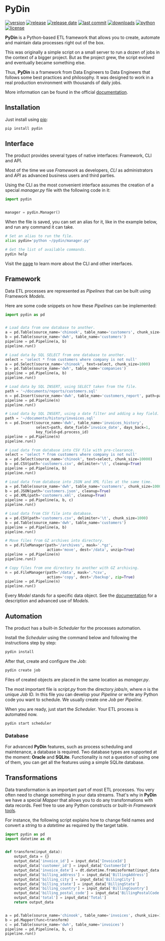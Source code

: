 # PyDin

[![version](https://img.shields.io/pypi/v/pydin)](https://pypi.org/project/pydin/)
[![release](https://img.shields.io/github/v/release/t3eHawk/pydin?include_prereleases)](https://github.com/t3eHawk/pydin/)
[![release date](https://img.shields.io/github/release-date-pre/t3eHawk/pydin)](https://github.com/t3eHawk/pydin/releases/)
[![last commit](https://img.shields.io/github/last-commit/t3eHawk/pydin)](https://github.com/t3eHawk/pydin/commits/)
[![downloads](https://img.shields.io/pypi/dm/pydin)](https://pypi.org/project/pydin/)
[![python](https://img.shields.io/pypi/pyversions/pydin)](https://pypi.org/project/pydin/)
[![license](https://img.shields.io/pypi/l/pydin)](https://mit-license.org)

**PyDin** is a Python-based ETL framework that allows you to create, automate
and maintain data processes right out of the box.

This was originally a simple script on a small server to run a dozen of jobs
in the context of a bigger project.
But as the project grew, the script evolved and eventually became
something else.

Thus, **PyDin** is a framework from Data Engineers to Data Engineers
that follows some best practices and philosophy.
It was designed to work in a real production environment with thousands of
daily jobs.

More information can be found in the official [documentation](https://pydin.readthedocs.io/en/latest/#).

## Installation
Just install using [pip](https://pip.pypa.io/en/stable/getting-started/):
```bash
pip install pydin
```

## Interface
The product provides several types of native interfaces: Framework, CLI and API.

Most of the time we use _Framework_ as developers, _CLI_ as administrators and
_API_ as advanced business users and third parties.

Using the CLI as the most convenient interface assumes the creation of a
special _manager.py_ file with the following code in it:
```python
import pydin


manager = pydin.Manager()
```

When the file is saved, you can set an alias for it, like in the example below,
and run any command it can take.
```bash
# Set an alias to run the file.
alias pydin='python ~/pydin/manager.py'

# Get the list of available commands.
pydin help
```

Visit the [page](https://pydin.readthedocs.io/en/latest/#) to learn more about
the CLI and other interfaces.

## Framework
Data ETL processes are represented as _Pipelines_ that can be built using
Framework _Models_.

Here are some code snippets on how these _Pipelines_ can be implemented:

```python
import pydin as pd


# Load data from one database to another.
a = pd.Table(source_name='chinook', table_name='customers', chunk_size=1000)
b = pd.Table(source_name='dwh', table_name='customers')
pipeline = pd.Pipeline(a, b)
pipeline.run()

# Load data by SQL SELECT from one database to another.
select = 'select * from customers where company is not null'
a = pd.Select(source_name='chinook', text=select, chunk_size=1000)
b = pd.Table(source_name='dwh', table_name='companies')
pipeline = pd.Pipeline(a, b)
pipeline.run()

# Load data by SQL INSERT, using SELECT taken from the file.
path = '~/documents/reports/customers.sql'
n = pd.Insert(source_name='dwh', table_name='customers_report', path=path)
pipeline = pd.Pipeline(n)
pipeline.run()

# Load data by SQL INSERT, using a date filter and adding a key field.
path = '~/documents/history/invoices.sql'
n = pd.Insert(source_name='dwh', table_name='invoices_history',
              select=path, date_field='invoice_date', days_back=1,
              key_field=pd.process_id)
pipeline = pd.Pipeline(n)
pipeline.run()

# Load data from database into CSV file with pre-clearance.
select = 'select * from customers where company is not null'
a = pd.Select(source_name='chinook', text=select, chunk_size=10000)
b = pd.CSV(path='customers.csv', delimiter='\t', cleanup=True)
pipeline = pd.Pipeline(a, b)
pipeline.run()

# Load data from database into JSON and XML files at the same time.
a = pd.Table(source_name='dwh', table_name='customers', chunk_size=10000)
b = pd.JSON(path='customers.json', cleanup=True)
c = pd.XML(path='customers.xml', cleanup=True)
pipeline = pd.Pipeline(a, b, c)
pipeline.run()

# Load data from CSV file into database.
a = pd.CSV(path='customers.csv', delimiter='\t', chunk_size=1000)
b = pd.Table(source_name='dwh', table_name='customers')
pipeline = pd.Pipeline(a, b)
pipeline.run()

# Move files from GZ archives into directory.
n = pd.FileManager(path='/archives', mask='.*gz',
                   action='move', dest='/data', unzip=True)
pipeline = pd.Pipeline(n)
pipeline.run()

# Copy files from one directory to another with GZ archiving.
n = pd.FileManager(path='/data', mask='.*csv',
                   action='copy', dest='/backup', zip=True)
pipeline = pd.Pipeline(n)
pipeline.run()
```
Every _Model_ stands for a specific data object.
See the [documentation](https://pydin.readthedocs.io/en/latest/#) for a
description and advanced use of _Models_.

## Automation
The product has a built-in _Scheduler_ for the processes automation.

Install the _Scheduler_ using the command below and following the instructions
step by step:
```bash
pydin install
```

After that, create and configure the _Job_:
```bash
pydin create job
```
Files of created objects are placed in the same location as _manager.py_.

The most important file is _script.py_ from the directory _jobs/n_,
where _n_ is the unique _Job_ ID. In this file you can develop your _Pipeline_
or write any Python code you want to schedule. We usually create one _Job_
per _Pipeline_.

When you are ready, just start the _Scheduler_.
Your ETL process is automated now.
```bash
pydin start scheduler
```

### Database
For advanced **PyDin** features, such as process scheduling and maintenance,
a database is required.
Two database types are supported at the moment: **Oracle** and **SQLite**.
Functionality is not a question of using one of them, you can get all the
features using a simple SQLite database.

## Transformations
Data transformation is an important part of most ETL processes. You very often need to change something in your data streams.
That's why in **PyDin** we have a special _Mapper_ that allows you to do any transformations with data records.
Feel free to use any Python constructs or built-in _Framework_
[tools](https://pydin.readthedocs.io/en/latest/#).

For instance, the following script explains how to change field names and convert a _string_ to a _datetime_ as required by the target table.
```python
import pydin as pd
import datetime as dt


def transform(input_data):
    output_data = {}
    output_data['invoice_id'] = input_data['InvoiceId']
    output_data['customer_id'] = input_data['CustomerId']
    output_data['invoice_date'] = dt.datetime.fromisoformat(input_data['InvoiceDate'])
    output_data['billing_address'] = input_data['BillingAddress']
    output_data['billing_city'] = input_data['BillingCity']
    output_data['billing_state'] = input_data['BillingState']
    output_data['billing_country'] = input_data['BillingCountry']
    output_data['billing_postal_code'] = input_data['BillingPostalCode']
    output_data['total'] = input_data['Total']
    return output_data


a = pd.Table(source_name='chinook', table_name='invoices', chunk_size=1000)
b = pd.Mapper(func=transform)
c = pd.Table(source_name='dwh', table_name='invoices')
pipeline = pd.Pipeline(a, b, c)
pipeline.run()
```

